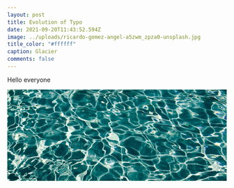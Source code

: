 ```yaml
---
layout: post
title: Evolution of Typo
date: 2021-09-20T11:43:52.594Z
image: ../uploads/ricardo-gomez-angel-a5zwm_zpza0-unsplash.jpg
title_color: "#ffffff"
caption: Glacier
comments: false
---
```

Hello everyone

![](../uploads/placeholder3.jpg)